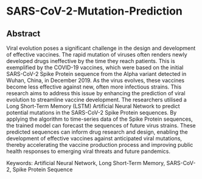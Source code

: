 # SARS-CoV-2-Mutation-Prediction
## Abstract 
Viral evolution poses a significant challenge in the design and development of 
effective vaccines. The rapid mutation of viruses often renders newly developed 
drugs ineffective by the time they reach patients. This is exemplified by the 
COVID-19 vaccines, which were based on the initial SARS-CoV-2 Spike Protein 
sequence from the Alpha variant detected in Wuhan, China, in December 2019. 
As the virus evolves, these vaccines become less effective against new, often more 
infectious strains. This research aims to address this issue by enhancing the 
prediction of viral evolution to streamline vaccine development. The researchers 
utilised a Long Short-Term Memory (LSTM) Artificial Neural Network to predict 
potential mutations in the SARS-CoV-2 Spike Protein sequences. By applying the 
algorithm to time-series data of the Spike Protein sequences, the trained model 
can forecast the sequences of future virus strains. These predicted sequences can 
inform drug research and design, enabling the development of effective vaccines 
against anticipated viral mutations, thereby accelerating the vaccine production 
process and improving public health responses to emerging viral threats and future 
pandemics. 

Keywords: Artificial Neural Network, Long Short-Term Memory, SARS-CoV-2, 
Spike Protein Sequence 
